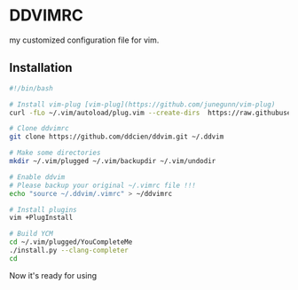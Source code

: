 # DDVIMRC
my  customized configuration file for vim.

## Installation
```bash
#!/bin/bash

# Install vim-plug [vim-plug](https://github.com/junegunn/vim-plug)
curl -fLo ~/.vim/autoload/plug.vim --create-dirs  https://raw.githubusercontent.com/junegunn/vim-plug/master/plug.vim

# Clone ddvimrc
git clone https://github.com/ddcien/ddvim.git ~/.ddvim

# Make some directories
mkdir ~/.vim/plugged ~/.vim/backupdir ~/.vim/undodir

# Enable ddvim
# Please backup your original ~/.vimrc file !!!
echo "source ~/.ddvim/.vimrc" > ~/ddvimrc

# Install plugins
vim +PlugInstall

# Build YCM
cd ~/.vim/plugged/YouCompleteMe
./install.py --clang-completer
cd
```
Now it's ready for using
